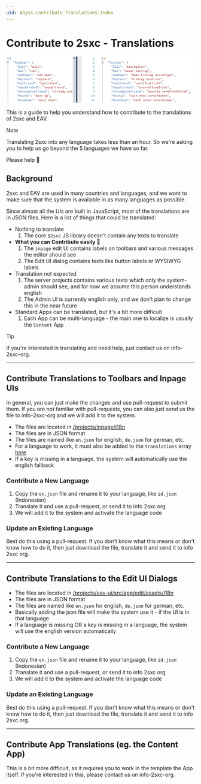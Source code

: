```yaml
---
uid: Abyss.Contribute.Translations.Index
---
```


# Contribute to 2sxc - Translations

![JSON Translations](./assets/translate-json-files.png)

This is a guide to help you understand how to contribute to the translations of 2sxc and EAV.

> [!NOTE]
> Translating 2sxc into any language takes less than an hour.
> So we're asking you to help us go beyond the 5 languages we have so far.
>
> Please help 🙏

## Background

2sxc and EAV are used in many countries and languages, and we want to make sure that the system is available in as many languages as possible.

Since almost all the UIs are built in JavaScript, most of the translations are in JSON files.
Here is a list of things that could be translated:

* Nothing to translate
  1. The core `$2sxc` JS library doesn't contain any texts to translate
* **What you can Contribute easily** 🌟
  1. The `inpage` edit UI contains labels on toolbars and various messages the editor should see
  1. The Edit UI dialog contains texts like button labels or WYSIWYG labels
* Translation not expected
  1. The server projects contains various texts which only the system-admin should see, and for now we assume this person understands english
  1. The Admin UI is currently english only, and we don't plan to change this in the near future
* Standard Apps can be translated, but it's a bit more difficult
  1. Each App can be multi-language - the main one to localize is usually the `Content` App

> [!TIP]
> If you're interested in translating and need help, just contact us on info-2sxc-org.

---

## Contribute Translations to Toolbars and Inpage UIs

In general, you can just make the changes and use pull-request to submit them.
If you are not familiar with pull-requests, you can also just send us the file to info-2sxc-org and we will add it to the system.

* The files are located in [/projects/inpage/i18n](https://github.com/2sic/2sxc-ui/tree/master/projects/inpage/i18n)
* The files are in JSON format
* The files are named like `en.json` for english, `de.json` for german, etc.
* For a language to work, it must also be added to the `translations` array [here](https://github.com/2sic/2sxc-ui/blob/master/projects/inpage/src/i18n/index.ts)
* If a key is missing in a language, the system will automatically use the english fallback

### Contribute a New Language

1. Copy the `en.json` file and rename it to your language, like `id.json` (Indonesian)
1. Translate it and use a pull-request, or send it to info 2sxc org
1. We will add it to the system and activate the language code

### Update an Existing Language

Best do this using a pull-request.
If you don't know what this means or don't know how to do it, then just download the file, translate it and send it to info 2sxc org.

---

## Contribute Translations to the Edit UI Dialogs

* The files are located in [/projects/eav-ui/src/app/edit/assets/i18n](https://github.com/2sic/eav-ui/tree/master/projects/eav-ui/src/app/edit/assets/i18n)
* The files are in JSON format
* The files are named like `en.json` for english, `de.json` for german, etc.
* Basically adding the json file will make the system use it - if the UI is in that language
* If a language is missing OR a key is missing in a language, the system will use the english version automatically

### Contribute a New Language

1. Copy the `en.json` file and rename it to your language, like `id.json` (Indonesian)
1. Translate it and use a pull-request, or send it to info 2sxc org
1. We will add it to the system and activate the language code

### Update an Existing Language

Best do this using a pull-request.
If you don't know what this means or don't know how to do it, then just download the file, translate it and send it to info 2sxc org.

---

## Contribute App Translations (eg. the Content App)

This is a bit more difficult, as it requires you to work in the template the App itself.
If you're interested in this, please contact us on info-2sxc-org.

